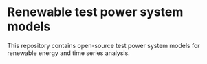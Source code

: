 # Renewable test power system models
This repository contains open-source test power system models for renewable energy and time series analysis.
